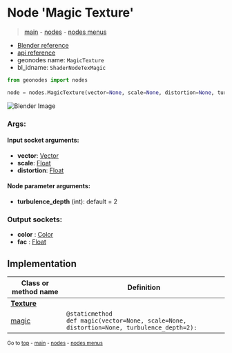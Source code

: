 # Node 'Magic Texture'

> [main](../structure.md) - [nodes](nodes.md) - [nodes menus](nodes_menus.md)

- [Blender reference](https://docs.blender.org/manual/en/latest/modeling/geometry_nodes/texture/magic.html)
- [api reference](https://docs.blender.org/api/current/bpy.types.ShaderNodeTexMagic.html)
- geonodes name: `MagicTexture`
- bl_idname: `ShaderNodeTexMagic`

```python
from geonodes import nodes

node = nodes.MagicTexture(vector=None, scale=None, distortion=None, turbulence_depth=2)
```

![Blender Image](https://docs.blender.org/manual/en/latest/_images/node-types_ShaderNodeTexMagic.webp)

### Args:

#### Input socket arguments:

- **vector**: [Vector](Vector.md)
- **scale**: [Float](Float.md)
- **distortion**: [Float](Float.md)

#### Node parameter arguments:

- **turbulence_depth** (int): default = 2

### Output sockets:

- **color** : [Color](Color.md)
- **fac** : [Float](Float.md)

## Implementation

| Class or method name | Definition |
|----------------------|------------|
| **[Texture](Texture.md)** |
| [magic](Texture.md#magic-staticmethod) | `@staticmethod`<br> `def magic(vector=None, scale=None, distortion=None, turbulence_depth=2):` |

<sub>Go to [top](#node-Magic-Texture) - [main](../structure.md) - [nodes](nodes.md) - [nodes menus](nodes_menus.md)</sub>

